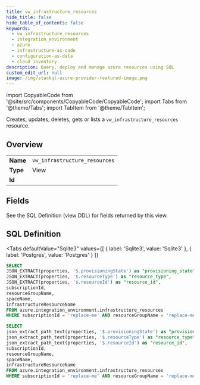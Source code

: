 ```yaml
--- 
title: vw_infrastructure_resources
hide_title: false
hide_table_of_contents: false
keywords:
  - vw_infrastructure_resources
  - integration_environment
  - azure
  - infrastructure-as-code
  - configuration-as-data
  - cloud inventory
description: Query, deploy and manage azure resources using SQL
custom_edit_url: null
image: /img/stackql-azure-provider-featured-image.png
---
```


import CopyableCode from '@site/src/components/CopyableCode/CopyableCode';
import Tabs from '@theme/Tabs';
import TabItem from '@theme/TabItem';

Creates, updates, deletes, gets or lists a <code>vw_infrastructure_resources</code> resource.

## Overview
<table><tbody>
<tr><td><b>Name</b></td><td><code>vw_infrastructure_resources</code></td></tr>
<tr><td><b>Type</b></td><td>View</td></tr>
<tr><td><b>Id</b></td><td><CopyableCode code="azure.integration_environment.vw_infrastructure_resources" /></td></tr>
</tbody></table>

## Fields

See the SQL Definition (view DDL) for fields returned by this view.

## SQL Definition

<Tabs
defaultValue="Sqlite3"
values={[
{ label: 'Sqlite3', value: 'Sqlite3' },
{ label: 'Postgres', value: 'Postgres' }
]}
>
<TabItem value="Sqlite3">

```sql
SELECT
JSON_EXTRACT(properties, '$.provisioningState') as "provisioning_state",
JSON_EXTRACT(properties, '$.resourceType') as "resource_type",
JSON_EXTRACT(properties, '$.resourceId') as "resource_id",
subscriptionId,
resourceGroupName,
spaceName,
infrastructureResourceName
FROM azure.integration_environment.infrastructure_resources
WHERE subscriptionId = 'replace-me' AND resourceGroupName = 'replace-me' AND spaceName = 'replace-me';
```

</TabItem>
<TabItem value="Postgres">

```sql
SELECT
json_extract_path_text(properties, '$.provisioningState') as "provisioning_state",
json_extract_path_text(properties, '$.resourceType') as "resource_type",
json_extract_path_text(properties, '$.resourceId') as "resource_id",
subscriptionId,
resourceGroupName,
spaceName,
infrastructureResourceName
FROM azure.integration_environment.infrastructure_resources
WHERE subscriptionId = 'replace-me' AND resourceGroupName = 'replace-me' AND spaceName = 'replace-me';
```

</TabItem>
</Tabs>
